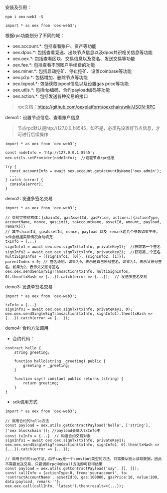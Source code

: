 安装及引用：

```
npm i oex-web3 -S

import * as oex from 'oex-web3'; 
```

根据rpc功能划分了不同的域：
- oex.account.*: 包括查看账户、资产等功能
- oex.dpos.*: 包括查看竞选、出块节点信息以及dpos共识相关信息等功能
- oex.oex.*: 包括查看区块、交易信息以及签名、发送交易等功能
- oex.fee.*: 包括查看不同账户手续费的功能
- oex.miner.*: 包括启动挖矿、停止挖矿、设置coinbase等功能
- oex.p2p.*: 包括增加、删除节点等功能
- oex.txpool.*: 包括获取txpool信息以及设置gas price等功能
- oex.utils.*: 包括rlp编码、合约payload编码等功能
- oex.action.*: 包括发送各种交易的接口
> rpc文档：https://github.com/oexplatform/oexchain/wiki/JSON-RPC

demo1：设置节点信息、查看账户信息
> 节点rpc默认是htp://127.0.0.1:8545，如不是，必须先设置好节点信息，才可进行后续操作
```
import * as oex from 'oex-web3';

const nodeInfo = 'htp://127.0.0.1:8545';  
oex.utils.setProvider(nodeInfo);  //设置节点rpc信息

try {
  const accountInfo = await oex.account.getAccountByName('oex.admin');
  ...
} catch (error) {
  console(error);  
}

```
demo2: 发送多签名交易

```
import * as oex from 'oex-web3';

// 交易完整结构体：{chainId, gasAssetId, gasPrice, actions:[{actionType, accountName, nonce, gasLimit, toAccountName, assetId, amount, payload, remark}]}
// 其中chainId, gasAssetId, nonce, payload 以及 remark这几个参数如果不传，sdk会根据实际情况自动填充
txInfo = {...}
signInfo1 = await oex.oex.signTx(txInfo, privateKey1);  //获取第一个签名
signInfo2 = await oex.oex.signTx(txInfo, privateKey2);  //获取第二个签名
multiSignInfos = [{signInfo1, [0]}, {signInfo2, [1]}];
parentIndex = 0; // 签名级别，如果为0，表示是自己账号签名，如果为1，表示父账号签名，如果为2，表示父父账号签名
oex.oex.sendSeniorSigTransaction(txInfo, multiSignInfos, 0).then(txHash => {...}).catch(error => {...});  // 发送多签名交易
```
demo3: 发送单签名交易

```
import * as oex from 'oex-web3';

txInfo = {...}
signInfo1 = await oex.oex.signTx(txInfo, privateKey1, 0);
oex.oex.sendSingleSigTransaction(txInfo, signInfo1).then(txHash => {...}).catch(error => {...});
```
demo4: 合约方法调用
- 合约代码：
```
contract hello {
    string greeting;
    
    function hello(string _greeting) public {
        greeting = _greeting;
    }

    function say() constant public returns (string) {
        return greeting;
    }
}
```
- sdk调用方式

```
import * as oex from 'oex-web3';

// 调用合约的hello方法
const payload = oex.utils.getContractPayload('hello', ['string'], ['oex blockchain']); //payload会填入txInfo中
const txInfo = {...}  // 构造合约交易对象
signInfo1 = await oex.oex.signTx(txInfo, privateKey1);
oex.oex.sendSingleSigTransaction(txInfo, signInfo1, 0).then(txHash => {...}).catch(error => {...});

// 调用合约的say方法，由于say是一个constant类型的方法，只需要从链上读取数据，因此不需要发送交易，只要调用rpc中的call方法即可获得结果
const payload = oex.utils.getContractPayload('say', [], []);
const callInfo = {actionType:0, from:'youraccount', to: 'contractAccountName', assetId:0, gas:100000, gasPrice:10, value:100, data:payload, remark:''};
oex.oex.call(callInfo, 'latest').then(result=>{...});
```
